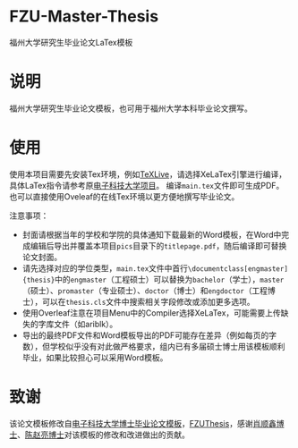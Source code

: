 # FZU-Master-Thesis
福州大学研究生毕业论文LaTex模板

# 说明
福州大学研究生毕业论文模板，也可用于福州大学本科毕业论文撰写。

# 使用
使用本项目需要先安装Tex环境，例如[TeXLive](https://tug.org/texlive/)，请选择XeLaTex引擎进行编译，具体LaTex指令请参考原[电子科技大学项目]((https://github.com/bdebye/thesisuestc))。
编译`main.tex`文件即可生成PDF。也可以直接使用Oveleaf的在线Tex环境以更方便地撰写毕业论文。

注意事项：
- 封面请根据当年的学校和学院的具体通知下载最新的Word模板，在Word中完成编辑后导出并覆盖本项目`pics`目录下的`titlepage.pdf`，随后编译即可替换论文封面。
- 请先选择对应的学位类型，`main.tex`文件中首行`\documentclass[engmaster]{thesis}`中的`engmaster`（工程硕士）可以替换为`bachelor`（学士），`master`（硕士）、`promaster`（专业硕士）、`doctor`（博士）和`engdoctor`（工程博士），可以在`thesis.cls`文件中搜索相关字段修改或添加更多选项。
- 使用Overleaf注意在项目Menu中的Compiler选择XeLaTex，可能需要上传缺失的字库文件（如ariblk）。
- 导出的最终PDF文件和Word模板导出的PDF可能存在差异（例如每页的字数），但学校似乎没有对此做严格要求，组内已有多届硕士博士用该模板顺利毕业，如果比较担心可以采用Word模板。

# 致谢
该论文模板修改自[电子科技大学博士毕业论文模板](https://github.com/bdebye/thesisuestc)，[FZUThesis](https://github.com/chenzl23/FZUThesis)，感谢[肖顺鑫博士](https://github.com/Xiaoshunxin)、[陈赵亮博士](https://github.com/chenzl23)对该模板的修改和改进做出的贡献。
